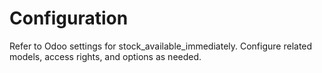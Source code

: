 # Configuration

Refer to Odoo settings for stock_available_immediately. Configure related models, access rights, and options as needed.
